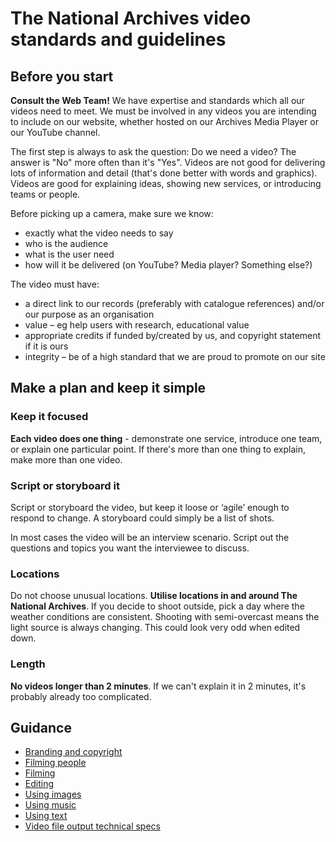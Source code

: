 # The National Archives video standards and guidelines

## Before you start

**Consult the Web Team!** We have expertise and standards which all our videos need to meet. We must be involved in any videos you are intending to include on our website, whether hosted on our Archives Media Player or our YouTube channel.

The first step is always to ask the question: Do we need a video? The answer is "No" more often than it's "Yes". Videos are not good for delivering lots of information and detail (that's done better with words and graphics). Videos are good for explaining ideas, showing new services, or introducing teams or people.

Before picking up a camera, make sure we know:

* exactly what the video needs to say
* who is the audience
* what is the user need
* how will it be delivered (on YouTube? Media player? Something else?)

The video must have:

* a direct link to our records (preferably with catalogue references) and/or our purpose as an organisation
* value – eg help users with research, educational value
* appropriate credits if funded by/created by us, and copyright statement if it is ours
* integrity – be of a high standard that we are proud to promote on our site

## Make a plan and keep it simple

### Keep it focused

**Each video does one thing** - demonstrate one service, introduce one team, or explain one particular point. If there's more than one thing to explain, make more than one video.

### Script or storyboard it

Script or storyboard the video, but keep it loose or ‘agile’ enough to respond to change. A storyboard could simply be a list of shots.

In most cases the video will be an interview scenario. Script out the questions and topics you want the interviewee to discuss.

### Locations

Do not choose unusual locations. **Utilise locations in and around The National Archives**. If you decide to shoot outside, pick a day where the weather conditions are consistent. Shooting with semi-overcast means the light source is always changing. This could look very odd when edited down.

### Length

**No videos longer than 2 minutes**. If we can't explain it in 2 minutes, it's probably already too complicated.

## Guidance

* [Branding and copyright](guidance/branding-copyright.md)
* [Filming people](guidance/people.md)
* [Filming](guidance/filming.md)
* [Editing](guidance/editing.md)
* [Using images](guidance/images.md)
* [Using music](guidance/music.md)
* [Using text](guidance/text.md)
* [Video file output technical specs](guidance/file-output.md)
